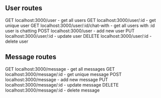 
## User routes 

GET  localhost:3000/user         - get all users
GET  localhost:3000/user/:id     - get unique user 
GET  localhost:3000/user/:id/chat-with  - get all users with :id user is chatting
POST localhost:3000/user         - add new user
PUT  localhost:3000/user/:id     - update user
DELETE  localhost:3000/user/:id  - delete user

## Message routes

GET    localhost:3000/message     - get all messages
GET    localhost:3000/message/:id - get unique message
POST   localhost:3000/message     - add new message
PUT    localhost:3000/message/:id - update message
DELETE localhost:3000/message/:id - delete message